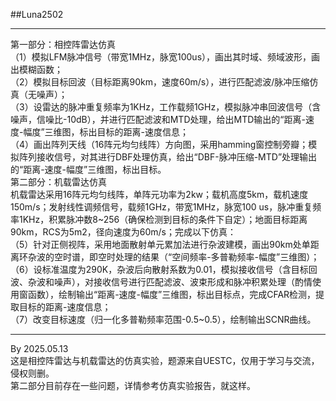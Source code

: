 ##Luna2502  
  **********************************************  
    
第一部分：相控阵雷达仿真  
（1）模拟LFM脉冲信号（带宽1MHz，脉宽100us），画出其时域、频域波形，画出模糊函数；  
（2）模拟目标回波（目标距离90km，速度60m/s），进行匹配滤波/脉冲压缩仿真（无噪声）；  
（3）设雷达的脉冲重复频率为1KHz，工作载频1GHz，模拟脉冲串回波信号（含噪声，信噪比-10dB），并进行匹配滤波和MTD处理，给出MTD输出的“距离-速度-幅度”三维图，标出目标的距离-速度信息；  
（4）画出阵列天线（16阵元均匀线阵）方向图，采用hamming窗控制旁瓣；模拟阵列接收信号，对其进行DBF处理仿真，给出“DBF-脉冲压缩-MTD”处理输出的“距离-速度-幅度”三维图，标出目标。  
第二部分：机载雷达仿真   
机载雷达采用16阵元均匀线阵，单阵元功率为2kw；载机高度5km，载机速度150m/s；发射线性调频信号，载频1GHz，带宽1MHz，脉宽100 us，脉冲重复频率1KHz，积累脉冲数8~256（确保检测到目标的条件下自定）；地面目标距离90km，RCS为5m2，径向速度为60m/s；完成以下仿真：  
（5）针对正侧视阵，采用地面散射单元累加法进行杂波建模，画出90km处单距离环杂波的空时谱，即空时处理的结果（“空间频率-多普勒频率-幅度”三维图）；  
（6）设标准温度为290K，杂波后向散射系数为0.01，模拟接收信号（含目标回波、杂波和噪声），对接收信号进行匹配滤波、波束形成和脉冲积累处理（酌情使用窗函数），绘制输出“距离-速度-幅度”三维图，标出目标点，完成CFAR检测，提取目标的距离-速度信息；  
（7）改变目标速度（归一化多普勒频率范围-0.5~0.5），绘制输出SCNR曲线。  
  
  **********************************************  

  By 2025.05.13  
  这是相控阵雷达与机载雷达的仿真实验，题源来自UESTC，仅用于学习与交流，侵权则删。  
  第二部分目前存在一些问题，详情参考仿真实验报告，就这样。  
